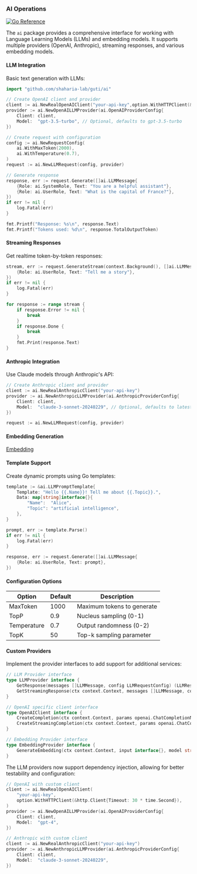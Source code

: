 ### AI Operations

[![Go Reference](https://pkg.go.dev/badge/github.com/shaharia-lab/guti/ai.svg)](https://pkg.go.dev/github.com/shaharia-lab/guti/ai)

The `ai` package provides a comprehensive interface for working with Language Learning Models (LLMs) and embedding models. It supports multiple providers (OpenAI, Anthropic), streaming responses, and various embedding models.

#### LLM Integration

Basic text generation with LLMs:

```go
import "github.com/shaharia-lab/guti/ai"

// Create OpenAI client and provider
client := ai.NewRealOpenAIClient("your-api-key",option.WithHTTPClient(&http.Client{Timeout: 30 * time.Second}))
provider := ai.NewOpenAILLMProvider(ai.OpenAIProviderConfig{
    Client: client,
    Model:  "gpt-3.5-turbo", // Optional, defaults to gpt-3.5-turbo
})

// Create request with configuration
config := ai.NewRequestConfig(
    ai.WithMaxToken(2000),
    ai.WithTemperature(0.7),
)
request := ai.NewLLMRequest(config, provider)

// Generate response
response, err := request.Generate([]ai.LLMMessage{
    {Role: ai.SystemRole, Text: "You are a helpful assistant"},
    {Role: ai.UserRole, Text: "What is the capital of France?"},
})
if err != nil {
    log.Fatal(err)
}

fmt.Printf("Response: %s\n", response.Text)
fmt.Printf("Tokens used: %d\n", response.TotalOutputToken)

```

#### Streaming Responses

Get realtime token-by-token responses:

```go
stream, err := request.GenerateStream(context.Background(), []ai.LLMMessage{
    {Role: ai.UserRole, Text: "Tell me a story"},
})
if err != nil {
    log.Fatal(err)
}

for response := range stream {
    if response.Error != nil {
        break
    }
    if response.Done {
        break
    }
    fmt.Print(response.Text)
}
```

#### Anthropic Integration

Use Claude models through Anthropic's API:

```go
// Create Anthropic client and provider
client := ai.NewRealAnthropicClient("your-api-key")
provider := ai.NewAnthropicLLMProvider(ai.AnthropicProviderConfig{
    Client: client,
    Model:  "claude-3-sonnet-20240229", // Optional, defaults to latest 3.5 Sonnet
})

request := ai.NewLLMRequest(config, provider)
```

#### Embedding Generation
[Embedding](/docs/ai/embedding.md)

#### Template Support

Create dynamic prompts using Go templates:

```go
template := &ai.LLMPromptTemplate{
    Template: "Hello {{.Name}}! Tell me about {{.Topic}}.",
    Data: map[string]interface{}{
        "Name":  "Alice",
        "Topic": "artificial intelligence",
    },
}

prompt, err := template.Parse()
if err != nil {
    log.Fatal(err)
}

response, err := request.Generate([]ai.LLMMessage{
    {Role: ai.UserRole, Text: prompt},
})
```

#### Configuration Options

| Option      | Default | Description                |
|-------------|---------|----------------------------|
| MaxToken    | 1000    | Maximum tokens to generate |
| TopP        | 0.9     | Nucleus sampling (0-1)     |
| Temperature | 0.7     | Output randomness (0-2)    |
| TopK        | 50      | Top-k sampling parameter   |

#### Custom Providers

Implement the provider interfaces to add support for additional services:

```go
// LLM Provider interface
type LLMProvider interface {
    GetResponse(messages []LLMMessage, config LLMRequestConfig) (LLMResponse, error)
    GetStreamingResponse(ctx context.Context, messages []LLMMessage, config LLMRequestConfig) (<-chan StreamingLLMResponse, error)
}

// OpenAI specific client interface
type OpenAIClient interface {
    CreateCompletion(ctx context.Context, params openai.ChatCompletionNewParams) (*openai.ChatCompletion, error)
    CreateStreamingCompletion(ctx context.Context, params openai.ChatCompletionNewParams) *ssestream.Stream[openai.ChatCompletionChunk]
}

// Embedding Provider interface
type EmbeddingProvider interface {
    GenerateEmbedding(ctx context.Context, input interface{}, model string) (*EmbeddingResponse, error)
}
```

The LLM providers now support dependency injection, allowing for better testability and configuration:

```go
// OpenAI with custom client
client := ai.NewRealOpenAIClient(
    "your-api-key",
    option.WithHTTPClient(&http.Client{Timeout: 30 * time.Second}),
)
provider := ai.NewOpenAILLMProvider(ai.OpenAIProviderConfig{
    Client: client,
    Model:  "gpt-4",
})

// Anthropic with custom client
client := ai.NewRealAnthropicClient("your-api-key")
provider := ai.NewAnthropicLLMProvider(ai.AnthropicProviderConfig{
    Client: client,
    Model:  "claude-3-sonnet-20240229",
})
```